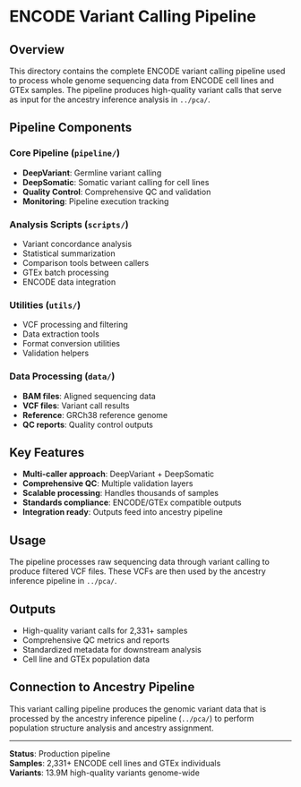 # ENCODE Variant Calling Pipeline

## Overview

This directory contains the complete ENCODE variant calling pipeline used to process whole genome sequencing data from ENCODE cell lines and GTEx samples. The pipeline produces high-quality variant calls that serve as input for the ancestry inference analysis in `../pca/`.

## Pipeline Components

### Core Pipeline (`pipeline/`)
- **DeepVariant**: Germline variant calling
- **DeepSomatic**: Somatic variant calling for cell lines
- **Quality Control**: Comprehensive QC and validation
- **Monitoring**: Pipeline execution tracking

### Analysis Scripts (`scripts/`)
- Variant concordance analysis
- Statistical summarization
- Comparison tools between callers
- GTEx batch processing
- ENCODE data integration

### Utilities (`utils/`)
- VCF processing and filtering
- Data extraction tools
- Format conversion utilities
- Validation helpers

### Data Processing (`data/`)
- **BAM files**: Aligned sequencing data
- **VCF files**: Variant call results
- **Reference**: GRCh38 reference genome
- **QC reports**: Quality control outputs

## Key Features

- **Multi-caller approach**: DeepVariant + DeepSomatic
- **Comprehensive QC**: Multiple validation layers
- **Scalable processing**: Handles thousands of samples
- **Standards compliance**: ENCODE/GTEx compatible outputs
- **Integration ready**: Outputs feed into ancestry pipeline

## Usage

The pipeline processes raw sequencing data through variant calling to produce filtered VCF files. These VCFs are then used by the ancestry inference pipeline in `../pca/`.

## Outputs

- High-quality variant calls for 2,331+ samples
- Comprehensive QC metrics and reports
- Standardized metadata for downstream analysis
- Cell line and GTEx population data

## Connection to Ancestry Pipeline

This variant calling pipeline produces the genomic variant data that is processed by the ancestry inference pipeline (`../pca/`) to perform population structure analysis and ancestry assignment.

---

**Status**: Production pipeline  
**Samples**: 2,331+ ENCODE cell lines and GTEx individuals  
**Variants**: 13.9M high-quality variants genome-wide